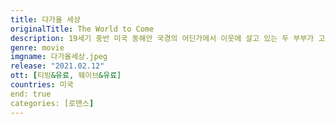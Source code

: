 ```yaml
---
title: 다가올 세상
originalTitle: The World to Come
description: 19세기 중반 미국 동해안 국경의 어딘가에서 이웃에 살고 있는 두 부부가 고난과 고립에 맞서 싸운다. 아름답지만 척박한 자연 환경은 그들을 육체적, 정신적으로 시험한다.
genre: movie
imgname: 다가올세상.jpeg
release: "2021.02.12"
ott: [티빙&유료, 웨이브&유료]
countries: 미국
end: true
categories: [로맨스]
---
```

